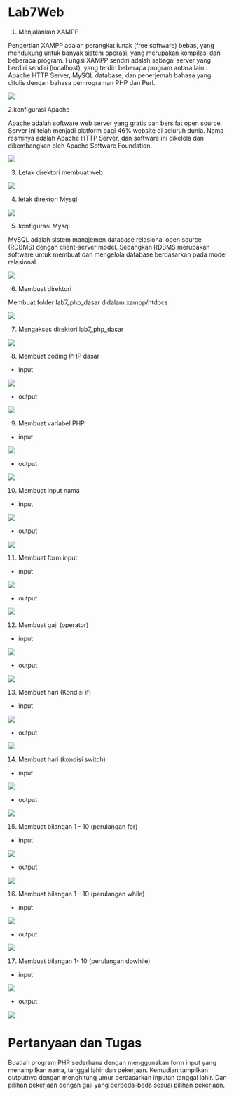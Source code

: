 # Lab7Web
1. Menjalankan XAMPP <br>
<p> Pengertian XAMPP adalah perangkat lunak (free software) bebas, yang mendukung untuk banyak sistem operasi, yang merupakan kompilasi dari beberapa program. Fungsi XAMPP sendiri adalah sebagai server yang berdiri sendiri (localhost), yang terdiri beberapa program antara lain : Apache HTTP Server, MySQL database, dan penerjemah bahasa yang ditulis dengan bahasa pemrograman PHP dan Perl. </p>

![](Screenshot/1.jpg)

2.konfigurasi Apache
<p> Apache adalah software web server yang gratis dan bersifat open source. Server ini telah menjadi platform bagi 46% website di seluruh dunia. Nama resminya adalah Apache HTTP Server, dan software ini dikelola dan dikembangkan oleh Apache Software Foundation. </p>

![](Screenshot/2.jpg)

3. Letak direktori membuat web

![](Screenshot/3.jpg)

4. letak direktori Mysql

![](Screenshot/4.jpg)

5. konfigurasi Mysql
<p> MySQL adalah sistem manajemen database relasional open source (RDBMS) dengan client-server model. Sedangkan RDBMS merupakan software untuk membuat dan mengelola database berdasarkan pada model relasional. </p>

![](Screenshot/5.jpg)

6. Membuat direktori
<p> Membuat folder lab7_php_dasar didalam xampp/htdocs </p>

![](Screenshot/6.jpg)

7. Mengakses direktori lab7_php_dasar

![](Screenshot/7.jpg)

8. Membuat coding PHP dasar
* input

![](Screenshot/8.jpg)

* output

![](Screenshot/9.jpg)

9. Membuat variabel PHP
* input

![](Screenshot/10.jpg)

* output

![](Screenshot/11.jpg)

10. Membuat input nama
* input

![](Screenshot/12.jpg)

* output

![](Screenshot/13.jpg)

11. Membuat form input
* input

![](Screenshot/14.jpg)

* output

![](Screenshot/15.jpg)

12. Membuat gaji (operator)
* input

![](Screenshot/16.jpg)

* output

![](Screenshot/17.jpg)

13. Membuat hari (Kondisi if)
* input

![](Screenshot/18.jpg)

* output

![](Screenshot/19.jpg)

14. Membuat hari (kondisi switch)
* input

![](Screenshot/20.jpg)

* output

![](Screenshot/21.jpg)

15. Membuat bilangan 1 - 10 (perulangan for)
* input

![](Screenshot/22.jpg)

* output

![](Screenshot/23.jpg)

16. Membuat bilangan 1 - 10 (perulangan while)
* input

![](Screenshot/24.jpg)

* output

![](Screenshot/25.jpg)

17. Membuat bilangan 1- 10 (perulangan dowhile)
* input

![](Screenshot/26.jpg)

* output

![](Screenshot/27.jpg)

# Pertanyaan dan Tugas <br>
<p> Buatlah program PHP sederhana dengan menggunakan form input yang menampilkan nama, tanggal lahir dan pekerjaan. Kemudian tampilkan outputnya dengan menghitung umur berdasarkan inputan tanggal lahir. Dan pilihan pekerjaan dengan gaji yang berbeda-beda sesuai pilihan pekerjaan. </p>
 
